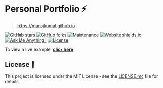 # Personal Portfolio ⚡️ 

> https://manojkumal.github.io

![GitHub stars](https://img.shields.io/github/stars/manojkumal/manojkumal.github.io) 
![GitHub forks](https://img.shields.io/github/forks/manojkumal/manojkumal.github.io)
[![Maintenance](https://img.shields.io/badge/maintained-yes-green.svg)](https://github.com/manojkumal/manojkumal.github.io/commits/master)
[![Website shields.io](https://img.shields.io/badge/website-up-yellow)](http://manojkumal.github.io/)
[![Ask Me Anything !](https://img.shields.io/badge/ask%20me-linkedin-1abc9c.svg)](https://www.linkedin.com/in/manojkumal/)
[![License](http://img.shields.io/:license-mit-blue.svg?style=flat-square)](http://badges.mit-license.org)



To view a live example, **[click here](https://manojkumal.github.io/)**

## License 📄
This project is licensed under the MIT License - see the [LICENSE.md](./LICENSE) file for details.
